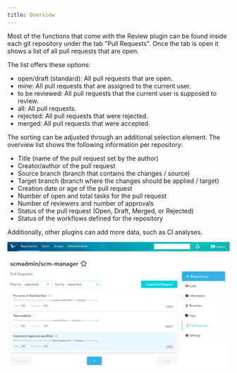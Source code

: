 ```yaml
---
title: Overview
---
```

Most of the functions that come with the Review plugin can be found inside each git repository under the tab
"Pull Requests". Once the tab is open it shows a list of all pull requests that are open.

The list offers these options:

* open/draft (standard): All pull requests that are open.
* mine: All pull requests that are assigned to the current user.
* to be reviewed: All pull requests that the current user is supposed to review.
* all: All pull requests.
* rejected: All pull requests that were rejected.
* merged: All pull requests that were accepted.

The sorting can be adjusted through an additional selection element.
The overview list shows the following information per repository:

- Title (name of the pull request set by the author)
- Creator/author of the pull request
- Source branch (branch that contains the changes / source)
- Target branch (branch where the changes should be applied / target)
- Creation date or age of the pull request
- Number of open and total tasks for the pull request
- Number of reviewers and number of approvals
- Status of the pull request (Open, Draft, Merged, or Rejected)
- Status of the workflows defined for the repository

Additionally, other plugins can add more data, such as CI analyses.

![Pull Request overview](assets/overview.png)
